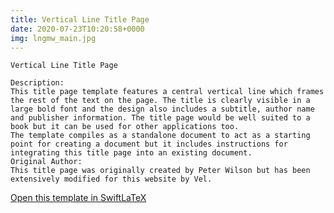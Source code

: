```yaml
---
title: Vertical Line Title Page
date: 2020-07-23T10:20:58+0000
img: lngmw_main.jpg
---
```

```
Vertical Line Title Page

Description:
This title page template features a central vertical line which frames the rest of the text on the page. The title is clearly visible in a large bold font and the design also includes a subtitle, author name and publisher information. The title page would be well suited to a book but it can be used for other applications too.
The template compiles as a standalone document to act as a starting point for creating a document but it includes instructions for integrating this title page into an existing document.
Original Author:
This title page was originally created by Peter Wilson but has been extensively modified for this website by Vel.
```
[Open this template in SwiftLaTeX](https://www.swiftlatex.com/project.html?import=https://swiftlatex.github.io/LaTeXBoilerPlate/zips/owcaq_template.zip)
